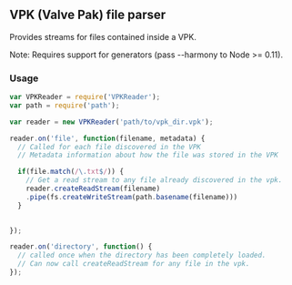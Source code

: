 ## VPK (Valve Pak) file parser
Provides streams for files contained inside a VPK.

Note: Requires support for generators (pass --harmony to Node >= 0.11).

### Usage
```js
var VPKReader = require('VPKReader');
var path = require('path');

var reader = new VPKReader('path/to/vpk_dir.vpk');

reader.on('file', function(filename, metadata) {
  // Called for each file discovered in the VPK
  // Metadata information about how the file was stored in the VPK

  if(file.match(/\.txt$/)) {
    // Get a read stream to any file already discovered in the vpk.
    reader.createReadStream(filename)
    .pipe(fs.createWriteStream(path.basename(filename)))
  }

  
});

reader.on('directory', function() {
  // called once when the directory has been completely loaded.
  // Can now call createReadStream for any file in the vpk.
});
```


